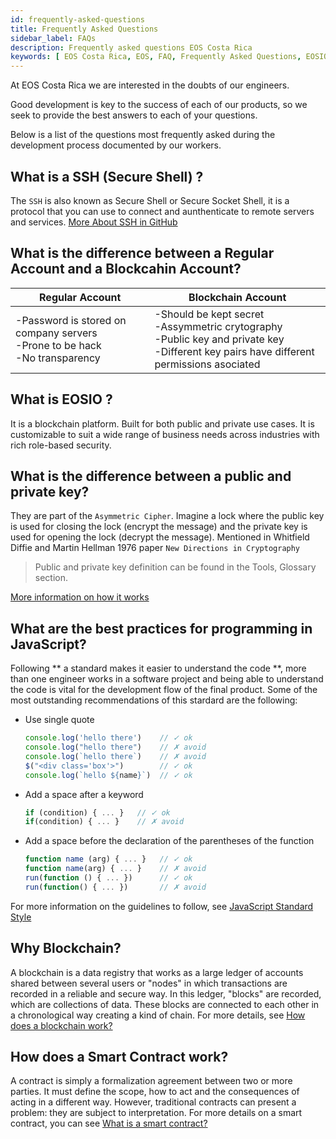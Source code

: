 ```yaml
---
id: frequently-asked-questions
title: Frequently Asked Questions 
sidebar_label: FAQs
description: Frequently asked questions EOS Costa Rica
keywords: [ EOS Costa Rica, EOS, FAQ, Frequently Asked Questions, EOSIO questions ]
---
```



At EOS Costa Rica we are interested in the doubts of our engineers.

Good development is key to the success of each of our products, so we seek to provide the best answers to each of your questions.

Below is a list of the questions most frequently asked during the development process documented by our workers.


## What is a SSH (Secure Shell) ?

The `SSH` is also known as Secure Shell or Secure Socket Shell, it is a protocol that you can use to connect and aunthenticate to remote servers and services. [More About SSH in GitHub](https://docs.github.com/en/free-pro-team@latest/github/authenticating-to-github/about-ssh)


## What is the difference between a Regular Account and a Blockcahin Account?

| Regular Account | Blockchain Account |  
|------|------|
|-Password is stored on company servers <br/> -Prone to be hack <br/> -No transparency   | -Should be kept secret <br/> -Assymmetric crytography <br/> -Public key and private key <br/> -Different key pairs have different permissions asociated   |


## What is EOSIO ?

It is a blockchain platform. Built for both public and private use cases. It is customizable to suit a wide range of business needs across industries with rich role-based security.


## What is the difference between a public and private key?


They are part of the `Asymmetric Cipher`. Imagine a lock where the public key is used for closing the lock (encrypt the message) and the private key is used for opening the lock (decrypt the message). 
Mentioned in Whitfield Diffie and Martin Hellman 1976 paper `New Directions in Cryptography`

>Public and private key definition can be found in the Tools, Glossary section.  

[More information on how it works](https://www.preveil.com/blog/public-and-private-key/)


## What are the best practices for programming in JavaScript?


Following ** a standard makes it easier to understand the code **, more than one engineer works in a software project and being able to understand the code is vital for the development flow of the final product. Some of the most outstanding recommendations of this stardard are the following:
- Use single quote

    ```js
    console.log('hello there')    // ✓ ok
    console.log("hello there")    // ✗ avoid
    console.log(`hello there`)    // ✗ avoid
    $("<div class='box'>")        // ✓ ok
    console.log(`hello ${name}`)  // ✓ ok
    ```

- Add a space after a keyword

    ```js
    if (condition) { ... }   // ✓ ok
    if(condition) { ... }    // ✗ avoid
    ```

- Add a space before the declaration of the parentheses of the function

    ```js
    function name (arg) { ... }   // ✓ ok
    function name(arg) { ... }    // ✗ avoid
    run(function () { ... })      // ✓ ok
    run(function() { ... })       // ✗ avoid
    ```

For more information on the guidelines to follow, see [JavaScript Standard Style](https://standardjs.com/rules.html)

## Why Blockchain?

A blockchain is a data registry that works as a large ledger of accounts shared between several users or "nodes" in which transactions are recorded in a reliable and secure way. In this ledger, "blocks" are recorded, which are collections of data. These blocks are connected to each other in a chronological way creating a kind of chain.
For more details, see [How does a blockchain work?](https://eoscostarica.medium.com/https-medium-com-eoscostarica-que-es-blockchain-d54d42439ef3)

## How does a Smart Contract work?

A contract is simply a formalization agreement between two or more parties. It must define the scope, how to act and the consequences of acting in a different way. However, traditional contracts can present a problem: they are subject to interpretation.
For more details on a smart contract, you can see [What is a smart contract?](https://eoscostarica.medium.com/qu%C3%A9-es-un-smart-contract-793d2042c65d)

